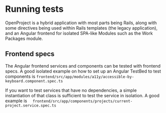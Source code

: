 Running tests
====================



OpenProject is a hybrid application with most parts being Rails, along with some directives being used within Rails templates (the legacy application), and an Angular frontend for isolated SPA-like Modules such as the Work Packages module.



## Frontend specs



The Angular frontend services and components can be tested with frontend specs. A good isolated example on how to set up an Angular TestBed to test components is `frontend/src/app/modules/a11y/accessible-by-keyboard.component.spec.ts`



If you want to test services that have no dependencies, a simple instantiation of that class is sufficient to test the service in isolation. A good example is `  frontend/src/app/components/projects/current-project.service.spec.ts` 